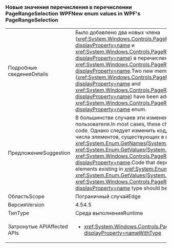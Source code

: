 ### <a name="new-enum-values-in-wpfs-pagerangeselection"></a><span data-ttu-id="e5e39-101">Новые значения перечисления в перечислении PageRangeSelection WPF</span><span class="sxs-lookup"><span data-stu-id="e5e39-101">New enum values in WPF's PageRangeSelection</span></span>

|   |   |
|---|---|
|<span data-ttu-id="e5e39-102">Подробные сведения</span><span class="sxs-lookup"><span data-stu-id="e5e39-102">Details</span></span>|<span data-ttu-id="e5e39-103">Было добавлено два новых члена (<xref:System.Windows.Controls.PageRangeSelection.CurrentPage?displayProperty=name> и <xref:System.Windows.Controls.PageRangeSelection.SelectedPages?displayProperty=name>) в перечисление <xref:System.Windows.Controls.PageRangeSelection?displayProperty=name>.</span><span class="sxs-lookup"><span data-stu-id="e5e39-103">Two new members (<xref:System.Windows.Controls.PageRangeSelection.CurrentPage?displayProperty=name> and <xref:System.Windows.Controls.PageRangeSelection.SelectedPages?displayProperty=name>) have been added to the <xref:System.Windows.Controls.PageRangeSelection?displayProperty=name> enum.</span></span>|
|<span data-ttu-id="e5e39-104">Предложение</span><span class="sxs-lookup"><span data-stu-id="e5e39-104">Suggestion</span></span>|<span data-ttu-id="e5e39-105">В большинстве случаев эти изменения не влияют на код пользователя.</span><span class="sxs-lookup"><span data-stu-id="e5e39-105">In most cases, these changes won't impact user code.</span></span> <span data-ttu-id="e5e39-106">Однако следует изменить код, зависящий от конкретного числа элементов, существующих в вызовах <xref:System.Enum.GetNames(System.Type)> или <xref:System.Enum.GetValues(System.Type)> к типу <xref:System.Windows.Controls.PageRangeSelection?displayProperty=name>.</span><span class="sxs-lookup"><span data-stu-id="e5e39-106">Code that depends on a particular number of elements existing in <xref:System.Enum.GetNames(System.Type)> or <xref:System.Enum.GetValues(System.Type)> calls on the <xref:System.Windows.Controls.PageRangeSelection?displayProperty=name> type should be modified, though.</span></span>|
|<span data-ttu-id="e5e39-107">Область</span><span class="sxs-lookup"><span data-stu-id="e5e39-107">Scope</span></span>|<span data-ttu-id="e5e39-108">Пограничный случай</span><span class="sxs-lookup"><span data-stu-id="e5e39-108">Edge</span></span>|
|<span data-ttu-id="e5e39-109">Версия</span><span class="sxs-lookup"><span data-stu-id="e5e39-109">Version</span></span>|<span data-ttu-id="e5e39-110">4.5</span><span class="sxs-lookup"><span data-stu-id="e5e39-110">4.5</span></span>|
|<span data-ttu-id="e5e39-111">Тип</span><span class="sxs-lookup"><span data-stu-id="e5e39-111">Type</span></span>|<span data-ttu-id="e5e39-112">Среда выполнения</span><span class="sxs-lookup"><span data-stu-id="e5e39-112">Runtime</span></span>|
|<span data-ttu-id="e5e39-113">Затронутые API</span><span class="sxs-lookup"><span data-stu-id="e5e39-113">Affected APIs</span></span>|<ul><li><xref:System.Windows.Controls.PageRangeSelection?displayProperty=nameWithType></li></ul>|

